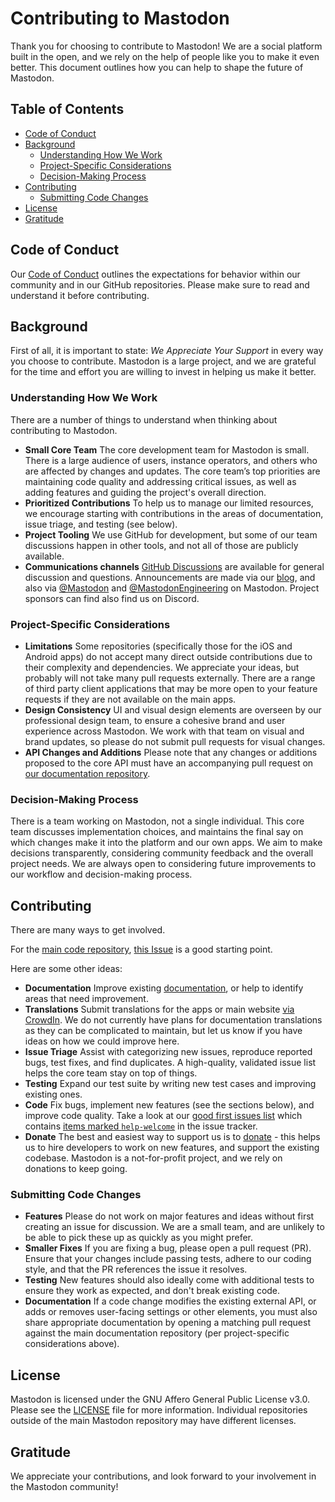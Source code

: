 # Contributing to Mastodon

Thank you for choosing to contribute to Mastodon! We are a social platform built in the open, and we rely on the help of people like you to make it even better. This document outlines how you can help to shape the future of Mastodon.

## Table of Contents

- [Code of Conduct](#code-of-conduct)
- [Background](#background)
  - [Understanding How We Work](#understanding-how-we-work)
  - [Project-Specific Considerations](#project-specific-considerations)
  - [Decision-Making Process](#decision-making-process)
- [Contributing](#contributing)
  - [Submitting Code Changes](#submitting-code-changes)
- [License](#license)
- [Gratitude](#gratitude)

## Code of Conduct

Our [Code of Conduct](https://github.com/mastodon/.github/blob/main/CODE_OF_CONDUCT.md) outlines the expectations for behavior within our community and in our GitHub repositories. Please make sure to read and understand it before contributing.

## Background

First of all, it is important to state: *We Appreciate Your Support* in every way you choose to contribute. Mastodon is a large project, and we are grateful for the time and effort you are willing to invest in helping us make it better.

### Understanding How We Work

There are a number of things to understand when thinking about contributing to Mastodon.

- **Small Core Team** The core development team for Mastodon is small. There is a large audience of users, instance operators, and others who are affected by changes and updates. The core team’s top priorities are maintaining code quality and addressing critical issues, as well as adding features and guiding the project's overall direction.
- **Prioritized Contributions** To help us to manage our limited resources, we encourage starting with contributions in the areas of documentation, issue triage, and testing (see below).
- **Project Tooling** We use GitHub for development, but some of our team discussions happen in other tools, and not all of those are publicly available.
- **Communications channels** [GitHub Discussions](https://github.com/mastodon/mastodon/discussions) are available for general discussion and questions. Announcements are made via our [blog](https://blog.joinmastodon.org/), and also via [@Mastodon](https://mastodon.social/@Mastodon) and [@MastodonEngineering](https://mastodon.social/@MastodonEngineering) on Mastodon. Project sponsors can find also find us on Discord.

### Project-Specific Considerations

- **Limitations** Some repositories (specifically those for the iOS and Android apps) do not accept many direct outside contributions due to their complexity and dependencies. We appreciate your ideas, but probably will not take many pull requests externally. There are a range of third party client applications that may be more open to your feature requests if they are not available on the main apps.
- **Design Consistency** UI and visual design elements are overseen by our professional design team, to ensure a cohesive brand and user experience across Mastodon. We work with that team on visual and brand updates, so please do not submit pull requests for visual changes.
- **API Changes and Additions** Please note that any changes or additions proposed to the core API must have an accompanying pull request on [our documentation repository](https://github.com/mastodon/documentation).

### Decision-Making Process

There is a team working on Mastodon, not a single individual. This core team discusses implementation choices, and maintains the final say on which changes make it into the platform and our own apps. We aim to make decisions transparently, considering community feedback and the overall project needs. We are always open to considering future improvements to our workflow and decision-making process.

## Contributing

There are many ways to get involved.

For the [main code repository](https://github.com/mastodon/documentation), [this Issue](https://github.com/mastodon/mastodon/issues/30167) is a good starting point.

Here are some other ideas:

- **Documentation** Improve existing [documentation](https://github.com/mastodon/documentation), or help to identify areas that need improvement.
- **Translations** Submit translations for the apps or main website [via CrowdIn](https://crowdin.com/projects?q=mastodon#advanced-search). We do not currently have plans for documentation translations as they can be complicated to maintain, but let us know if you have ideas on how we could improve here.
- **Issue Triage** Assist with categorizing new issues, reproduce reported bugs, test fixes, and find duplicates. A high-quality, validated issue list helps the core team stay on top of things.
- **Testing** Expand our test suite by writing new test cases and improving existing ones.
- **Code** Fix bugs, implement new features (see the sections below), and improve code quality. Take a look at our [good first issues list](https://github.com/mastodon/mastodon/labels/help%20welcome) which contains [items marked `help-welcome`](https://github.com/mastodon/mastodon/issues?q=is%3Aopen+is%3Aissue+label%3A%22help+welcome%22+) in the issue tracker.
- **Donate** The best and easiest way to support us is to [donate](https://joinmastodon.org/sponsors) - this helps us to hire developers to work on new features, and support the existing codebase. Mastodon is a not-for-profit project, and we rely on donations to keep going.

### Submitting Code Changes

- **Features** Please do not work on major features and ideas without first creating an issue for discussion. We are a small team, and are unlikely to be able to pick these up as quickly as you might prefer.
- **Smaller Fixes** If you are fixing a bug, please open a pull request (PR). Ensure that your changes include passing tests, adhere to our coding style, and that the PR references the issue it resolves.
- **Testing** New features should also ideally come with additional tests to ensure they work as expected, and don't break existing code.
- **Documentation** If a code change modifies the existing external API, or adds or removes user-facing settings or other elements, you must also share appropriate documentation by opening a matching pull request against the main documentation repository (per project-specific considerations above).

## License

Mastodon is licensed under the GNU Affero General Public License v3.0. Please see the [LICENSE](https://github.com/mastodon/mastodon/blob/main/LICENSE) file for more information. Individual repositories outside of the main Mastodon repository may have different licenses.

## Gratitude

We appreciate your contributions, and look forward to your involvement in the Mastodon community!
